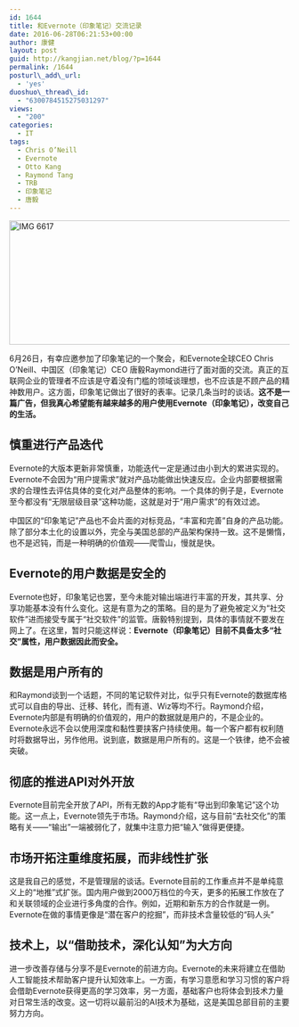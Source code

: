 ```yaml
---
id: 1644
title: 和Evernote（印象笔记）交流记录
date: 2016-06-28T06:21:53+00:00
author: 康健
layout: post
guid: http://kangjian.net/blog/?p=1644
permalink: /1644
posturl\_add\_url:
  - 'yes'
duoshuo\_thread\_id:
  - "6300784515275031297"
views:
  - "200"
categories:
  - IT
tags:
  - Chris O’Neill
  - Evernote
  - Otto Kang
  - Raymond Tang
  - TRB
  - 印象笔记
  - 唐毅
---
```

<img style="display:block; margin-left:auto; margin-right:auto;" src="http://kangjian.net/images/2016/06/IMG_6617.jpg" alt="IMG 6617" border="0" width="600" height="223" />

6月26日，有幸应邀参加了印象笔记的一个聚会，和Evernote全球CEO Chris O’Neill、中国区（印象笔记）CEO 唐毅Raymond进行了面对面的交流。真正的互联网企业的管理者不应该是守着没有门槛的领域谈理想，也不应该是不顾产品的精神数用户。这方面，印象笔记做出了很好的表率。记录几条当时的谈话。**这不是一篇广告，但我真心希望能有越来越多的用户使用Evernote（印象笔记），改变自己的生活。**

## 慎重进行产品迭代

Evernote的大版本更新非常慎重，功能迭代一定是通过由小到大的累进实现的。Evernote不会因为“用户提需求”就对产品功能做出快速反应。企业内部要根据需求的合理性去评估具体的变化对产品整体的影响。一个具体的例子是，Evernote至今都没有“无限层级目录”这种功能，这就是对于“用户需求”的有效过滤。

中国区的“印象笔记”产品也不会片面的对标竞品，“丰富和完善”自身的产品功能。除了部分本土化的设置以外，完全与美国总部的产品架构保持一致。这不是懒惰，也不是迟钝，而是一种明确的价值观——爬雪山，慢就是快。

## Evernote的用户数据是安全的

Evernote也好，印象笔记也罢，至今未能对输出端进行丰富的开发，其共享、分享功能基本没有什么变化。这是有意为之的策略。目的是为了避免被定义为“社交软件”进而接受专属于“社交软件”的监管。唐毅特别提到，具体的事情就不要发在网上了。在这里，暂时只能这样说：**Evernote（印象笔记）目前不具备太多“社交”属性，用户数据因此而安全。**

## 数据是用户所有的

和Raymond谈到一个话题，不同的笔记软件对比，似乎只有Evernote的数据库格式可以自由的导出、迁移、转化，而有道、Wiz等均不行。Raymond介绍，Evernote内部是有明确的价值观的，用户的数据就是用户的，不是企业的。Evernote永远不会以使用深度和黏性要挟客户持续使用。每一个客户都有权利随时将数据导出，另作他用。说到底，数据是用户所有的。这是一个铁律，绝不会被突破。

## 彻底的推进API对外开放

Evernote目前完全开放了API，所有无数的App才能有“导出到印象笔记”这个功能。这一点上，Evernote领先于市场。Raymond介绍，这与目前“去社交化”的策略有关——“输出”一端被弱化了，就集中注意力把“输入”做得更便捷。

## 市场开拓注重维度拓展，而非线性扩张

这是我自己的感觉，不是管理层的谈话。Evernote目前的工作重点并不是单纯意义上的“地推”式扩张。国内用户做到2000万档位的今天，更多的拓展工作放在了和关联领域的企业进行多角度的合作。例如，近期和新东方的合作就是一例。Evernote在做的事情更像是“潜在客户的挖掘”，而非技术含量较低的“码人头”

## 技术上，以“借助技术，深化认知”为大方向

进一步改善存储与分享不是Evernote的前进方向。Evernote的未来将建立在借助人工智能技术帮助客户提升认知效率上。一方面，有学习意愿和学习习惯的客户将会借助Evernote获得更高的学习效率，另一方面，基础客户也将体会到技术力量对日常生活的改变。这一切将以最前沿的AI技术为基础，这是美国总部目前的主要努力方向。